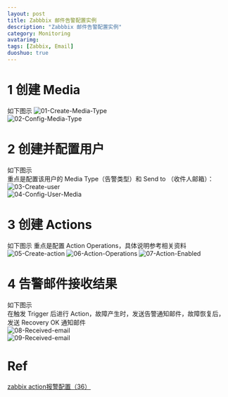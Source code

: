 ```yaml
---
layout: post
title: Zabbbix 邮件告警配置实例
description: "Zabbbix 邮件告警配置实例"
category: Monitoring
avatarimg: 
tags: [Zabbix, Email]
duoshuo: true
---
```



# 1 创建 Media
如下图示
![01-Create-Media-Type](https://raw.githubusercontent.com/JaminZhang/jaminzhang.github.io/master/images/Zabbix/Zabbix-Email-Notification-01-Create-Media-Type.png
)  
![02-Config-Media-Type](https://raw.githubusercontent.com/JaminZhang/jaminzhang.github.io/master/images/Zabbix/Zabbix-Email-Notification-02-Config-Media-Type.png)  


# 2 创建并配置用户
如下图示  
重点是配置该用户的 Media Type（告警类型）和 Send to （收件人邮箱）：
![03-Create-user](https://raw.githubusercontent.com/JaminZhang/jaminzhang.github.io/master/images/Zabbix/Zabbix-Email-Notification-03-Create-user.png.png)  
![04-Config-User-Media](https://raw.githubusercontent.com/JaminZhang/jaminzhang.github.io/master/images/Zabbix/Zabbix-Email-Notification-04-Config-User-Media.png) 


# 3 创建 Actions
如下图示
重点是配置 Action Operations，具体说明参考相关资料
![05-Create-action](https://raw.githubusercontent.com/JaminZhang/jaminzhang.github.io/master/images/Zabbix/Zabbix-Email-Notification-05-Create-action.png) 
![06-Action-Operations](https://raw.githubusercontent.com/JaminZhang/jaminzhang.github.io/master/images/Zabbix/Zabbix-Email-Notification-06-Action-Operations.png) 
![07-Action-Enabled](https://raw.githubusercontent.com/JaminZhang/jaminzhang.github.io/master/images/Zabbix/Zabbix-Email-Notification-07-Action-Enabled.png) 


# 4 告警邮件接收结果
如下图示  
在触发 Trigger 后进行 Action，故障产生时，发送告警通知邮件，故障恢复后，发送 Recovery OK 通知邮件  
![08-Received-email](https://raw.githubusercontent.com/JaminZhang/jaminzhang.github.io/master/images/Zabbix/Zabbix-Email-Notification-08-Received-email.png)  
![09-Received-email](https://raw.githubusercontent.com/JaminZhang/jaminzhang.github.io/master/images/Zabbix/Zabbix-Email-Notification-09-Received-email.png)  


# Ref
[zabbix action报警配置（36）](http://www.ttlsa.com/zabbix/zabbix-actions/)   
